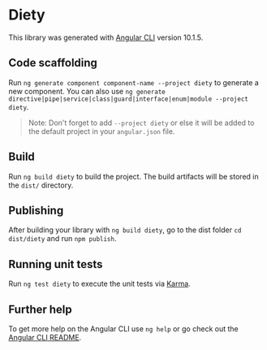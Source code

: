 # Diety

This library was generated with [Angular CLI](https://github.com/angular/angular-cli) version 10.1.5.

## Code scaffolding

Run `ng generate component component-name --project diety` to generate a new component. You can also use `ng generate directive|pipe|service|class|guard|interface|enum|module --project diety`.
> Note: Don't forget to add `--project diety` or else it will be added to the default project in your `angular.json` file. 

## Build

Run `ng build diety` to build the project. The build artifacts will be stored in the `dist/` directory.

## Publishing

After building your library with `ng build diety`, go to the dist folder `cd dist/diety` and run `npm publish`.

## Running unit tests

Run `ng test diety` to execute the unit tests via [Karma](https://karma-runner.github.io).

## Further help

To get more help on the Angular CLI use `ng help` or go check out the [Angular CLI README](https://github.com/angular/angular-cli/blob/master/README.md).
